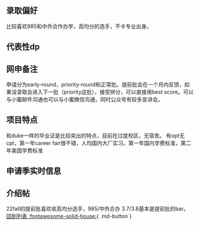 ## 录取偏好
比较喜欢985和中外合作办学，高均分的选手，不卡专业出身。

## 代表性dp

## 网申备注
申请分为early-round，priority-round和正常批。提前批会在一个月内反馈，如果没录取会进入下一批（priority这批），接受拼分，可以直接用best score。可以与小蜜邮件沟通也可以与小蜜微信沟通，同时公众号有较多宣讲会。
## 项目特点
和duke一样的毕业证是比较突出的特点，目前在过度校区，无宿舍。
有opt无cpt，第一年career fair很不错，人均国内大厂实习。第一年国内学费标准，第二年美国学费标准

## 申请季实时信息

## 介绍帖
22fall的提前批喜欢收高均分选手，985/中外合办 3.7/3.8基本是提前批的bar。
[回到列表 :fontawesome-solid-house:](选校梯度.md){ .md-button }
